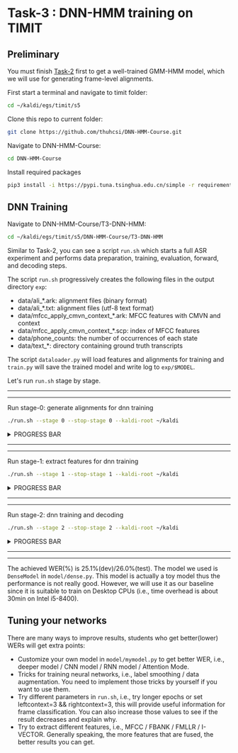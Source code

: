 # Task-3 : DNN-HMM training on TIMIT

## Preliminary
You must finish [Task-2](https://github.com/thuhcsi/DNN-HMM-Course/tree/main/T2-GMM-HMM) first to get a well-trained GMM-HMM model, which we will use for generating frame-level alignments.

First start a terminal and navigate to timit folder:
```sh
cd ~/kaldi/egs/timit/s5
```

Clone this repo to current folder:
```sh
git clone https://github.com/thuhcsi/DNN-HMM-Course.git
```

Navigate to DNN-HMM-Course:
```sh
cd DNN-HMM-Course
```

Install required packages
```sh
pip3 install -i https://pypi.tuna.tsinghua.edu.cn/simple -r requirements.txt
```

## DNN Training

Navigate to DNN-HMM-Course/T3-DNN-HMM:
```sh
cd ~/kaldi/egs/timit/s5/DNN-HMM-Course/T3-DNN-HMM
```
Similar to Task-2, you can see a script `run.sh` which starts a full ASR experiment and performs data preparation, training, evaluation, forward, and decoding steps.

The script `run.sh` progressively creates the following files in the output directory `exp`:
* data/ali\_\*.ark: alignment files (binary format)
* data/ali\_\*.txt: alignment files (utf-8 text format)
* data/mfcc\_apply\_cmvn\_context\_\*.ark: MFCC features with CMVN and context
* data/mfcc\_apply\_cmvn\_context\_\*.scp: index of MFCC features
* data/phone\_counts: the number of occurrences of each state
* data/text\_\*: directory containing ground truth transcripts

The script `dataloader.py` will load features and alignments for training and `train.py` will save the trained model and write log to `exp/$MODEL`.

Let's run `run.sh` stage by stage.

---
---

Run stage-0: generate alignments for dnn training
```sh
./run.sh --stage 0 --stop-stage 0 --kaldi-root ~/kaldi
```

<details>
<summary>PROGRESS BAR</summary>

```sh

Total number of context-dependent phones: xxxx
============================================================================
                   Generate Alignments for DNN Training
============================================================================
......
Done align train set, alignment file: exp/data/ali_train.txt
......
Done align dev set, alignment file: exp/data/ali_dev.txt
......
Done align test set, alignment file: exp/data/ali_test.txt

```
</details>

---
---


Run stage-1: extract features for dnn training
```sh
./run.sh --stage 1 --stop-stage 1 --kaldi-root ~/kaldi
```

<details>
<summary>PROGRESS BAR</summary>

```sh
============================================================================
                    Extract Features for DNN Training
============================================================================
......
Done apply cepstral mean and variance normalization (CMVN)
......
Done splice features with x left context and x right context
......
Dimention of transformed MFCC feature is xxx

```
</details>

---
---

Run stage-2: dnn training and decoding
```sh
./run.sh --stage 2 --stop-stage 2 --kaldi-root ~/kaldi
```

<details>
<summary>PROGRESS BAR</summary>

```sh
============================================================================
                        DNN Training & Decoding
============================================================================
......
10/21/2020 03:49:41-***** Running DNN *****
10/21/2020 03:49:41-  total parameters: 0.564328 M
10/21/2020 03:49:43-Train Epoch 0 | Step 1 | Loss 7.683 | Acc 0.04%
10/21/2020 03:49:43-Train Epoch 0 | Step 2 | Loss 7.552 | Acc 0.08%
10/21/2020 03:49:44-Train Epoch 0 | Step 3 | Loss 7.436 | Acc 1.62%
10/21/2020 03:49:44-Train Epoch 0 | Step 4 | Loss 7.326 | Acc 4.82%
10/21/2020 03:49:45-Train Epoch 0 | Step 5 | Loss 7.215 | Acc 5.59%
......
10/21/2020 04:07:08-Train Epoch 29 | Step 1736 | Loss 2.555 | Acc 36.06%
10/21/2020 04:07:08-Train Epoch 29 | Step 1737 | Loss 2.388 | Acc 38.48%
10/21/2020 04:07:09-Train Epoch 29 | Step 1738 | Loss 2.508 | Acc 35.64%
10/21/2020 04:07:10-Train Epoch 29 | Step 1739 | Loss 2.445 | Acc 37.68%
10/21/2020 04:07:10-Train Epoch 29 | Step 1740 | Loss 2.274 | Acc 40.48%
10/21/2020 04:07:10-Evaluation DEV
10/21/2020 04:10:50-Epoch 29 DEV Loss 2.694 Acc 33.90% WER 25.1 | 400 15057 | 78.6 16.0 5.4 3.7 25.1 99.8 | -0.129 | /opt/kaldi/egs/timit/s5/DNN-HMM-Course/T3-DNN-HMM/exp/DenseModel/decode_dev/score_5/ctm_39phn.filt.sys
10/21/2020 04:10:50-Evaluation TEST
10/21/2020 04:12:36-Epoch 29 TEST Loss 2.711 Acc 33.37% WER 26.0 | 192 7215 | 77.6 16.5 5.9 3.6 26.0 100.0 | -0.104 | /opt/kaldi/egs/timit/s5/DNN-HMM-Course/T3-DNN-HMM/exp/DenseModel/decode_test/score_5/ctm_39phn.filt.sys
10/21/2020 04:12:36-***** Done DNN Training *****
```
</details>

---
---

The achieved WER(%) is 25.1%(dev)/26.0%(test). The model we used is `DenseModel` in `model/dense.py`. This model is actually a toy model thus the performance is not really good. However, we will use it as our baseline since it is suitable to train on Desktop CPUs (i.e., time overhead is about 30min on Intel i5-8400).


## Tuning your networks
There are many ways to improve results, students who get better(lower) WERs will get extra points:
* Customize your own model in `model/mymodel.py` to get better WER, i.e., deeper model / CNN model / RNN model / Attention Mode.
* Tricks for training neural networks, i.e., label smoothing / data augmentation. You need to implement those tricks by yourself if you want to use them.
* Try different parameters in `run.sh`, i.e., try longer epochs or set leftcontext=3 && rightcontext=3, this will provide useful information for frame classification. You can also increase those values to see if the result decreases and explain why.
* Try to extract different features, i.e., MFCC / FBANK / FMLLR / I-VECTOR. Generally speaking, the more features that are fused, the better results you can get.

